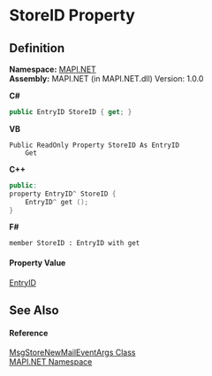 # StoreID Property




## Definition
**Namespace:** <a href="5bef4637-66f8-16d4-e5f4-4d0da57a1538.md">MAPI.NET</a>  
**Assembly:** MAPI.NET (in MAPI.NET.dll) Version: 1.0.0

**C#**
``` C#
public EntryID StoreID { get; }
```
**VB**
``` VB
Public ReadOnly Property StoreID As EntryID
	Get
```
**C++**
``` C++
public:
property EntryID^ StoreID {
	EntryID^ get ();
}
```
**F#**
``` F#
member StoreID : EntryID with get
```



#### Property Value
<a href="db2ff999-cb6d-b06d-47cc-55b8797d7482.md">EntryID</a>

## See Also


#### Reference
<a href="030314f7-15ca-df6e-358f-6deb46b3381b.md">MsgStoreNewMailEventArgs Class</a>  
<a href="5bef4637-66f8-16d4-e5f4-4d0da57a1538.md">MAPI.NET Namespace</a>  
